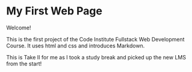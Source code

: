 # My First Web Page

Welcome!

This is the first project of the Code Institute Fullstack Web Development Course.
It uses html and css and introduces Markdown.

This is Take II for me as I took a study break and picked up the new LMS from the start!
